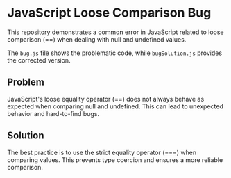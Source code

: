 # JavaScript Loose Comparison Bug

This repository demonstrates a common error in JavaScript related to loose comparison (==) when dealing with null and undefined values.

The `bug.js` file shows the problematic code, while `bugSolution.js` provides the corrected version.

## Problem

JavaScript's loose equality operator (==) does not always behave as expected when comparing null and undefined.  This can lead to unexpected behavior and hard-to-find bugs.

## Solution

The best practice is to use the strict equality operator (===) when comparing values.  This prevents type coercion and ensures a more reliable comparison.